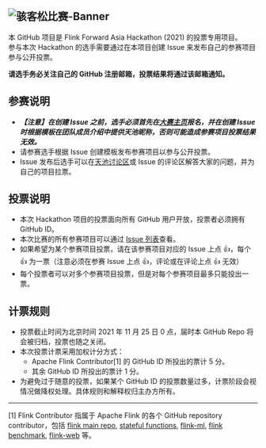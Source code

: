 ![骇客松比赛-Banner](https://user-images.githubusercontent.com/5778611/138583827-02db03af-d7ef-4d58-a3ca-5001ff11715a.jpg)
--------------
本 GitHub 项目是 Flink Forward Asia Hackathon (2021) 的投票专用项目。\
参与本次 Hackathon 的选手需要通过在本项目创建 Issue 来发布自己的参赛项目参与公开投票。

**请选手务必关注自己的 GitHub 注册邮箱，投票结果将通过该邮箱通知。**

## 参赛说明
* _**【注意】在创建 Issue 之前，选手必须首先在[大赛主页](https://tianchi.aliyun.com/competition/entrance/531936/introduction)报名，并在创建 Issue 时根据模板在团队成员介绍中提供天池昵称，否则可能造成参赛项目投票结果无效。**_
* 请参赛选手根据 Issue 创建模板发布参赛项目以参与公开投票。
* Issue 发布后选手可以在[天池讨论区](https://tianchi.aliyun.com/competition/entrance/531936/forum)或 Issue 的评论区解答大家的问题，并为自己的项目拉票。

## 投票说明
* 本次 Hackathon 项目的投票面向所有 GitHub 用户开放，投票者必须拥有 GitHub ID。
* 本次比赛的所有参赛项目可以通过 [Issue 列表](https://github.com/flink-china/flink-forward-asia-hackathon-2021/issues)查看。
* 如果希望为某个参赛项目投票，请在该参赛项目对应的 Issue 上点 :+1:，每个 :+1: 为一票（注意必须在参赛 Issue 上点 :+1:，评论或在评论上点 :+1: 无效）
* 每个投票者可以对多个参赛项目投票，但是对每个参赛项目最多只能投出一票。

## 计票规则
* 投票截止时间为北京时间 2021 年 11 月 25 日 0 点，届时本 GitHub Repo 将会被归档，投票也随之关闭。
* 本次投票计票采用加权计分方式：
  * Apache Flink Contributor[1] 的 GitHub ID 所投出的票计 5 分。
  * 其余 GitHub ID 所投出的票计 1 分。
* 为避免过于随意的投票，如果某个 GitHub ID 的投票数量过多，计票阶段会视情况做降权处理。具体规则和解释权归主办方所有。

--------
[1] Flink Contributor 指属于 Apache Flink 的各个 GitHub repository contributor，包括 [flink main repo](https://github.com/apache/flink), [stateful functions](https://github.com/apache/flink-statefun), [flink-ml](https://github.com/apache/flink-ml), [flink benchmark](https://github.com/apache/flink-benchmarks), [flink-web](https://github.com/apache/flink-web) 等。


